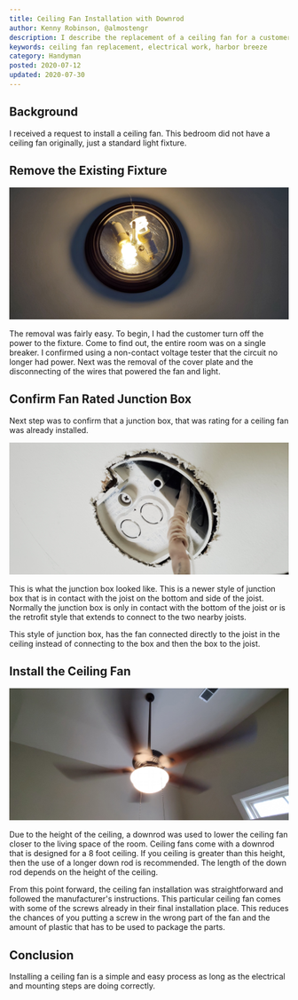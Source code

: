 ```yaml
---
title: Ceiling Fan Installation with Downrod
author: Kenny Robinson, @almostengr
description: I describe the replacement of a ceiling fan for a customer in one of their bedrooms.
keywords: ceiling fan replacement, electrical work, harbor breeze
category: Handyman
posted: 2020-07-12
updated: 2020-07-30
---
```


## Background

I received a request to install a ceiling fan. This bedroom did not have a ceiling fan originally, 
just a standard light fixture.

## Remove the Existing Fixture

![Original light fixture](/images/20200725_125953.jpg)

The removal was fairly easy. To begin, I had the customer turn off the power to the fixture. Come to find
out, the entire room was on a single breaker. I confirmed using a non-contact voltage tester that the circuit 
no longer had power. Next was the removal of the cover plate and the disconnecting of the wires that 
powered the fan and light. 

## Confirm Fan Rated Junction Box

Next step was to confirm that a junction box, that was rating for a ceiling fan was already installed. 

![Fan Rated Junction Box](/images/20200725_131841.jpg)

This is what the junction box looked like. This is a newer style of junction box that is in contact 
with the joist on the bottom and side of the joist. Normally the junction box is only in contact 
with the bottom of the joist or is the retrofit style that extends to connect to the two nearby joists.

This style of junction box, has the fan connected directly to the joist in the ceiling instead of 
connecting to the box and then the box to the joist. 

## Install the Ceiling Fan

![Ceiling Fan Installed](/images/20200725_144014.jpg)

Due to the height of the ceiling, a downrod was used to lower the ceiling fan closer to the living space 
of the room. Ceiling fans come with a downrod that is designed for a 8 foot ceiling. If you ceiling is 
greater than this height, then the use of a longer down rod is recommended. The length of the down rod 
depends on the height of the ceiling.

From this point forward, the ceiling fan installation was straightforward and followed the 
manufacturer's instructions. This particular ceiling fan comes with some of the screws already in their 
final installation place. This reduces the chances of you putting a screw in the wrong part of the 
fan and the amount of plastic that has to be used to package the parts.

## Conclusion 

Installing a ceiling fan is a simple and easy process as long as the electrical and mounting steps 
are doing correctly.
